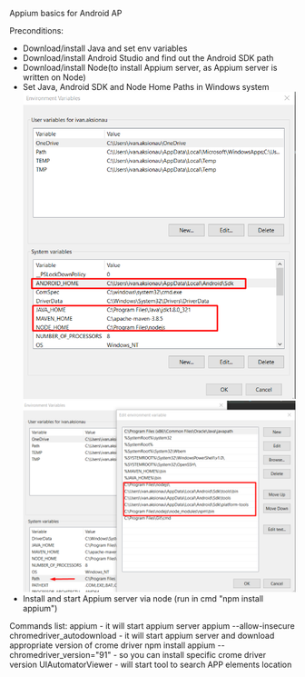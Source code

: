 Appium basics for Android AP

Preconditions:
- Download/install Java and set env variables
- Download/install Android Studio and find out the Android SDK path
- Download/install Node(to install Appium server, as Appium server is written on Node)
- Set Java, Android SDK and Node Home Paths in Windows system
![img.png](img.png)     ![img_1.png](img_1.png)
- Install and start Appium server via node (run in cmd "npm install appium")


Commands list:
appium - it will start appium server
appium --allow-insecure chromedriver_autodownload - it will start appium server and download appropriate version of crome driver
npm install appium --chromedriver_version="91"  -  so you can install specific crome driver version
UIAutomatorViewer - will start tool to search APP elements location